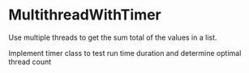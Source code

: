 # MultithreadWithTimer
Use multiple threads to get the sum total of the values in a list.

Implement timer class to test run time duration and determine optimal thread count
